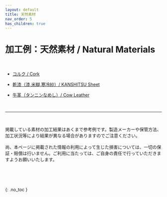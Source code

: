 ```yaml
---
layout: default
title: 天然素材
nav_order: 5
has_children: true
---
```


# 加工例：天然素材 / Natural Materials
<br>

* [コルク / Cork](04-1-cork.md)

* [乾漆（漆,米糊,寒冷紗）/ KANSHITSU Sheet](04-2-kanshitsu.md)

* [牛革（タンニンなめし）/ Cow Leather](04-3-leather.md)

<br>

------

<br>

掲載している素材の加工結果はあくまで参考例です。製造メーカーや保管方法、加工状況等により結果が異なる場合がありますのでご注意ください。<br>
<br>
尚、本ページに掲載された情報の利用によって生じた損害については、一切の保証・賠償は行いません。ご利用に当たっては、ご自身の責任で行っていただきますようお願いいたします。

<br><br><br>

{: .no_toc }